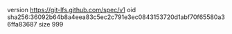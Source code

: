 version https://git-lfs.github.com/spec/v1
oid sha256:36092b64b8a4eea83c5ec2c791e3ec0843153720d1abf70f65580a36ffa83687
size 999
